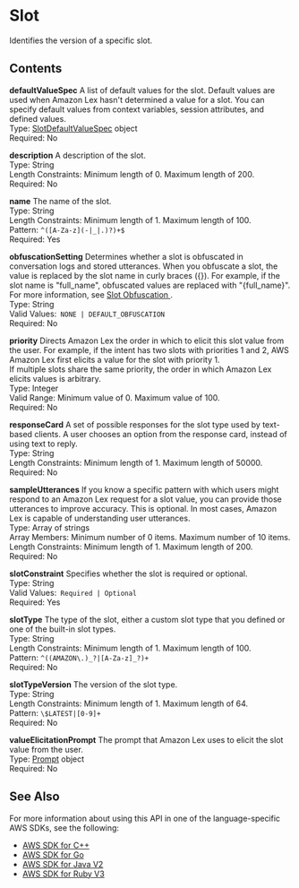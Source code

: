# Slot<a name="API_Slot"></a>

Identifies the version of a specific slot\.

## Contents<a name="API_Slot_Contents"></a>

 **defaultValueSpec**   <a name="lex-Type-Slot-defaultValueSpec"></a>
A list of default values for the slot\. Default values are used when Amazon Lex hasn't determined a value for a slot\. You can specify default values from context variables, session attributes, and defined values\.  
Type: [SlotDefaultValueSpec](API_SlotDefaultValueSpec.md) object  
Required: No

 **description**   <a name="lex-Type-Slot-description"></a>
A description of the slot\.  
Type: String  
Length Constraints: Minimum length of 0\. Maximum length of 200\.  
Required: No

 **name**   <a name="lex-Type-Slot-name"></a>
The name of the slot\.  
Type: String  
Length Constraints: Minimum length of 1\. Maximum length of 100\.  
Pattern: `^([A-Za-z](-|_|.)?)+$`   
Required: Yes

 **obfuscationSetting**   <a name="lex-Type-Slot-obfuscationSetting"></a>
Determines whether a slot is obfuscated in conversation logs and stored utterances\. When you obfuscate a slot, the value is replaced by the slot name in curly braces \(\{\}\)\. For example, if the slot name is "full\_name", obfuscated values are replaced with "\{full\_name\}"\. For more information, see [ Slot Obfuscation ](https://docs.aws.amazon.com/lex/latest/dg/how-obfuscate.html)\.   
Type: String  
Valid Values:` NONE | DEFAULT_OBFUSCATION`   
Required: No

 **priority**   <a name="lex-Type-Slot-priority"></a>
 Directs Amazon Lex the order in which to elicit this slot value from the user\. For example, if the intent has two slots with priorities 1 and 2, AWS Amazon Lex first elicits a value for the slot with priority 1\.  
If multiple slots share the same priority, the order in which Amazon Lex elicits values is arbitrary\.  
Type: Integer  
Valid Range: Minimum value of 0\. Maximum value of 100\.  
Required: No

 **responseCard**   <a name="lex-Type-Slot-responseCard"></a>
 A set of possible responses for the slot type used by text\-based clients\. A user chooses an option from the response card, instead of using text to reply\.   
Type: String  
Length Constraints: Minimum length of 1\. Maximum length of 50000\.  
Required: No

 **sampleUtterances**   <a name="lex-Type-Slot-sampleUtterances"></a>
 If you know a specific pattern with which users might respond to an Amazon Lex request for a slot value, you can provide those utterances to improve accuracy\. This is optional\. In most cases, Amazon Lex is capable of understanding user utterances\.   
Type: Array of strings  
Array Members: Minimum number of 0 items\. Maximum number of 10 items\.  
Length Constraints: Minimum length of 1\. Maximum length of 200\.  
Required: No

 **slotConstraint**   <a name="lex-Type-Slot-slotConstraint"></a>
Specifies whether the slot is required or optional\.   
Type: String  
Valid Values:` Required | Optional`   
Required: Yes

 **slotType**   <a name="lex-Type-Slot-slotType"></a>
The type of the slot, either a custom slot type that you defined or one of the built\-in slot types\.  
Type: String  
Length Constraints: Minimum length of 1\. Maximum length of 100\.  
Pattern: `^((AMAZON\.)_?|[A-Za-z]_?)+`   
Required: No

 **slotTypeVersion**   <a name="lex-Type-Slot-slotTypeVersion"></a>
The version of the slot type\.  
Type: String  
Length Constraints: Minimum length of 1\. Maximum length of 64\.  
Pattern: `\$LATEST|[0-9]+`   
Required: No

 **valueElicitationPrompt**   <a name="lex-Type-Slot-valueElicitationPrompt"></a>
The prompt that Amazon Lex uses to elicit the slot value from the user\.  
Type: [Prompt](API_Prompt.md) object  
Required: No

## See Also<a name="API_Slot_SeeAlso"></a>

For more information about using this API in one of the language\-specific AWS SDKs, see the following:
+  [AWS SDK for C\+\+](https://docs.aws.amazon.com/goto/SdkForCpp/lex-models-2017-04-19/Slot) 
+  [AWS SDK for Go](https://docs.aws.amazon.com/goto/SdkForGoV1/lex-models-2017-04-19/Slot) 
+  [AWS SDK for Java V2](https://docs.aws.amazon.com/goto/SdkForJavaV2/lex-models-2017-04-19/Slot) 
+  [AWS SDK for Ruby V3](https://docs.aws.amazon.com/goto/SdkForRubyV3/lex-models-2017-04-19/Slot) 